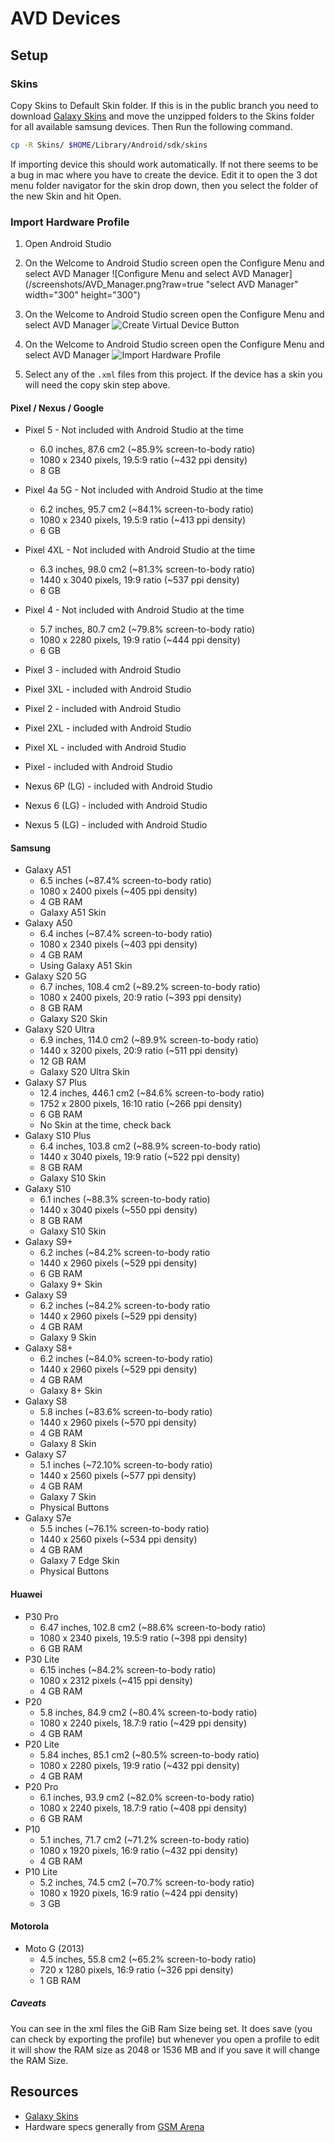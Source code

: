 # AVD Devices

## Setup

### Skins

Copy Skins to Default Skin folder. If this is in the public branch you need to download [Galaxy Skins](https://developer.samsung.com/galaxy-emulator-skin/guide.html) and move the unzipped folders to the Skins folder for all available samsung devices. Then Run the following command.

```bash
cp -R Skins/ $HOME/Library/Android/sdk/skins
```

If importing device this should work automatically. If not there seems to be a bug in mac where you have to create the device. Edit it to open the 3 dot menu folder navigator for the skin drop down, then you select the folder of the new Skin and hit Open.

### Import Hardware Profile

1. Open Android Studio

2. On the Welcome to Android Studio screen open the Configure Menu and select AVD Manager
![Configure Menu and select AVD Manager](/screenshots/AVD_Manager.png?raw=true "select AVD Manager"  width="300" height="300")

3. On the Welcome to Android Studio screen open the Configure Menu and select AVD Manager
![Create Virtual Device Button](/screenshots/CreateVirtualDevice.png?raw=true)

4. On the Welcome to Android Studio screen open the Configure Menu and select AVD Manager
![Import Hardware Profile](/screenshots/ImportHardwareProfiles.png?raw=true)

5. Select any of the `.xml` files from this project. If the device has a skin you will need the copy skin step above.

#### Pixel / Nexus / Google

* Pixel 5 - Not included with Android Studio at the time
  * 6.0 inches, 87.6 cm2 (~85.9% screen-to-body ratio)
  * 1080 x 2340 pixels, 19.5:9 ratio (~432 ppi density)
  * 8 GB
* Pixel 4a 5G - Not included with Android Studio at the time
  * 6.2 inches, 95.7 cm2 (~84.1% screen-to-body ratio)
  * 1080 x 2340 pixels, 19.5:9 ratio (~413 ppi density)
  * 6 GB
* Pixel 4XL - Not included with Android Studio at the time
  * 6.3 inches, 98.0 cm2 (~81.3% screen-to-body ratio)
  * 1440 x 3040 pixels, 19:9 ratio (~537 ppi density)
  * 6 GB
* Pixel 4 - Not included with Android Studio at the time
  * 5.7 inches, 80.7 cm2 (~79.8% screen-to-body ratio)
  * 1080 x 2280 pixels, 19:9 ratio (~444 ppi density)
  * 6 GB

* Pixel 3 - included with Android Studio
* Pixel 3XL - included with Android Studio
* Pixel 2 - included with Android Studio
* Pixel 2XL - included with Android Studio
* Pixel XL - included with Android Studio
* Pixel - included with Android Studio
* Nexus 6P (LG) - included with Android Studio
* Nexus 6 (LG) - included with Android Studio
* Nexus 5 (LG) - included with Android Studio


#### Samsung
* Galaxy A51
  * 6.5 inches (~87.4% screen-to-body ratio)
  * 1080 x 2400 pixels (~405 ppi density)
  * 4 GB RAM
  * Galaxy A51 Skin
* Galaxy A50
  * 6.4 inches (~87.4% screen-to-body ratio)
  * 1080 x 2340 pixels (~403 ppi density)
  * 4 GB RAM
  * Using Galaxy A51 Skin
* Galaxy S20 5G
  * 6.7 inches, 108.4 cm2 (~89.2% screen-to-body ratio)
  * 1080 x 2400 pixels, 20:9 ratio (~393 ppi density)
  * 8 GB RAM
  * Galaxy S20 Skin
* Galaxy S20 Ultra
  * 6.9 inches, 114.0 cm2 (~89.9% screen-to-body ratio)
  * 1440 x 3200 pixels, 20:9 ratio (~511 ppi density)
  * 12 GB RAM
  * Galaxy S20 Ultra Skin
* Galaxy S7 Plus
  * 12.4 inches, 446.1 cm2 (~84.6% screen-to-body ratio)
  * 1752 x 2800 pixels, 16:10 ratio (~266 ppi density)
  * 6 GB RAM
  * No Skin at the time, check back
* Galaxy S10 Plus
  * 6.4 inches, 103.8 cm2 (~88.9% screen-to-body ratio)
  * 1440 x 3040 pixels, 19:9 ratio (~522 ppi density)
  * 8 GB RAM
  * Galaxy S10 Skin
* Galaxy S10
  * 6.1 inches (~88.3% screen-to-body ratio)
  * 1440 x 3040 pixels (~550 ppi density)
  * 8 GB RAM
  * Galaxy S10 Skin
* Galaxy S9+
  * 6.2 inches (~84.2% screen-to-body ratio
  * 1440 x 2960 pixels (~529 ppi density)
  * 6 GB RAM
  * Galaxy 9+ Skin
* Galaxy S9
  * 6.2 inches (~84.2% screen-to-body ratio
  * 1440 x 2960 pixels (~529 ppi density)
  * 4 GB RAM
  * Galaxy 9 Skin
* Galaxy S8+
  * 6.2 inches (~84.0% screen-to-body ratio)
  * 1440 x 2960 pixels (~529 ppi density)
  * 4 GB RAM
  * Galaxy 8+ Skin
* Galaxy S8
  * 5.8 inches (~83.6% screen-to-body ratio)
  * 1440 x 2960 pixels (~570 ppi density)
  * 4 GB RAM
  * Galaxy 8 Skin
* Galaxy S7
  * 5.1 inches (~72.10% screen-to-body ratio)
  * 1440 x 2560 pixels (~577 ppi density)
  * 4 GB RAM
  * Galaxy 7 Skin
  * Physical Buttons
* Galaxy S7e
  * 5.5 inches (~76.1% screen-to-body ratio)
  * 1440 x 2560 pixels (~534 ppi density)
  * 4 GB RAM
  * Galaxy 7 Edge Skin
  * Physical Buttons


#### Huawei

* P30 Pro
  * 6.47 inches, 102.8 cm2 (~88.6% screen-to-body ratio)
  * 1080 x 2340 pixels, 19.5:9 ratio (~398 ppi density)
  * 6 GB RAM
* P30 Lite
  * 6.15 inches (~84.2% screen-to-body ratio)
  * 1080 x 2312 pixels (~415 ppi density)
  * 4 GB RAM
* P20
  * 5.8 inches, 84.9 cm2 (~80.4% screen-to-body ratio)
  * 1080 x 2240 pixels, 18.7:9 ratio (~429 ppi density)
  * 4 GB RAM
* P20 Lite
  * 5.84 inches, 85.1 cm2 (~80.5% screen-to-body ratio)
  * 1080 x 2280 pixels, 19:9 ratio (~432 ppi density)
  * 4 GB RAM
* P20 Pro
  * 6.1 inches, 93.9 cm2 (~82.0% screen-to-body ratio)
  * 1080 x 2240 pixels, 18.7:9 ratio (~408 ppi density)
  * 6 GB RAM
* P10
  * 5.1 inches, 71.7 cm2 (~71.2% screen-to-body ratio)
  * 1080 x 1920 pixels, 16:9 ratio (~432 ppi density)
  * 4 GB RAM
* P10 Lite
  * 5.2 inches, 74.5 cm2 (~70.7% screen-to-body ratio)
  * 1080 x 1920 pixels, 16:9 ratio (~424 ppi density)
  * 3 GB

#### Motorola

* Moto G (2013)
  * 4.5 inches, 55.8 cm2 (~65.2% screen-to-body ratio)
  * 720 x 1280 pixels, 16:9 ratio (~326 ppi density)
  * 1 GB RAM

##### Caveats

You can see in the xml files the GiB Ram Size being set. It does save (you can check by exporting the profile) but whenever you open a profile to edit it will show the RAM size as 2048 or 1536 MB and if you save it will change the RAM Size.

## Resources
* [Galaxy Skins](https://developer.samsung.com/galaxy-emulator-skin/guide.html)
* Hardware specs generally from [GSM Arena](https://www.gsmarena.com/)

